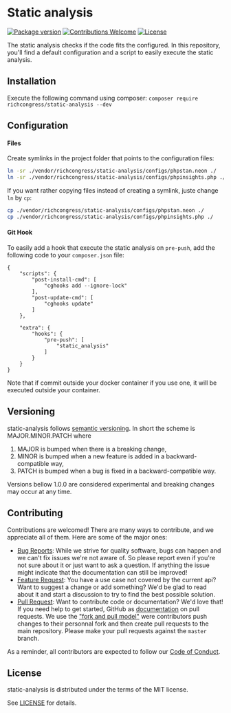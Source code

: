 # Static analysis

[![Package version](https://img.shields.io/packagist/v/richcongress/static-analysis)](https://packagist.org/packages/richcongress/static-analysis)
[![Contributions Welcome](https://img.shields.io/badge/contributions-welcome-brightgreen.svg?style=flat)](https://github.com/richcongress/static-analysis/issues)
[![License](https://img.shields.io/badge/license-MIT-blue.svg)](LICENSE.md)

The static analysis checks if the code fits the configured. In this repository, you'll find a default configuration and a script to easily execute the static analysis.


## Installation

Execute the following command using composer: `composer require richcongress/static-analysis --dev`


## Configuration

#### Files

Create symlinks in the project folder that points to the configuration files:

```bash
ln -sr ./vendor/richcongress/static-analysis/configs/phpstan.neon ./
ln -sr ./vendor/richcongress/static-analysis/configs/phpinsights.php ./
```

If you want rather copying files instead of creating a symlink, juste change `ln` by `cp`:

```bash
cp ./vendor/richcongress/static-analysis/configs/phpstan.neon ./
cp ./vendor/richcongress/static-analysis/configs/phpinsights.php ./
```

#### Git Hook

To easily add a hook that execute the static analysis on `pre-push`, add the following code to your `composer.json` file:

```
{
    "scripts": {
        "post-install-cmd": [
            "cghooks add --ignore-lock"
        ],
        "post-update-cmd": [
            "cghooks update"
        ]
    },

    "extra": {
        "hooks": {
            "pre-push": [
                "static_analysis"
            ]
        }
    }
}
```

Note that if commit outside your docker container if you use one, it will be executed outside your container.


## Versioning

static-analysis follows [semantic versioning](https://semver.org/). In short the scheme is MAJOR.MINOR.PATCH where
1. MAJOR is bumped when there is a breaking change,
2. MINOR is bumped when a new feature is added in a backward-compatible way,
3. PATCH is bumped when a bug is fixed in a backward-compatible way.

Versions bellow 1.0.0 are considered experimental and breaking changes may occur at any time.


## Contributing

Contributions are welcomed! There are many ways to contribute, and we appreciate all of them. Here are some of the major ones:

* [Bug Reports](https://github.com/richcongress/static-analysis/issues): While we strive for quality software, bugs can happen and we can't fix issues we're not aware of. So please report even if you're not sure about it or just want to ask a question. If anything the issue might indicate that the documentation can still be improved!
* [Feature Request](https://github.com/richcongress/static-analysis/issues): You have a use case not covered by the current api? Want to suggest a change or add something? We'd be glad to read about it and start a discussion to try to find the best possible solution.
* [Pull Request](https://github.com/richcongress/static-analysis/merge_requests): Want to contribute code or documentation? We'd love that! If you need help to get started, GitHub as [documentation](https://help.github.com/articles/about-pull-requests/) on pull requests. We use the ["fork and pull model"](https://help.github.com/articles/about-collaborative-development-models/) were contributors push changes to their personnal fork and then create pull requests to the main repository. Please make your pull requests against the `master` branch.

As a reminder, all contributors are expected to follow our [Code of Conduct](CODE_OF_CONDUCT.md).


## License

static-analysis is distributed under the terms of the MIT license.

See [LICENSE](LICENSE.md) for details.
